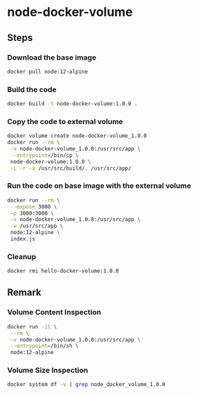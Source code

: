 # node-docker-volume

## Steps

### Download the base image

```bash
docker pull node:12-alpine
```

### Build the code

```bash
docker build -t node-docker-volume:1.0.0 .
```

### Copy the code to external volume

```bash
docker volume create node-docker-volume_1.0.0
docker run --rm \
 -v node-docker-volume_1.0.0:/usr/src/app \
 --entrypoint=/bin/cp \
 node-docker-volume:1.0.0 \
 -L -r -a /usr/src/build/. /usr/src/app/
```

### Run the code on base image with the external volume

```bash
docker run --rm \
 --expose 3000 \
 -p 3000:3000 \
 -v node-docker-volume_1.0.0:/usr/src/app \
 -w /usr/src/app \
 node:12-alpine \
 index.js
```

### Cleanup
```bash
docker rmi hello-docker-volume:1.0.0
```

## Remark

### Volume Content Inspection

```bash
docker run -it \
 --rm \
 -v node-docker-volume_1.0.0:/usr/src/app \
 --entrypoint=/bin/sh \
 node:12-alpine
```

### Volume Size Inspection
```bash
docker system df -v | grep node_docker_volume_1.0.0
```